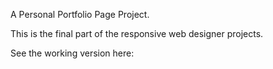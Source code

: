 A Personal Portfolio Page Project.

This is the final part of the responsive web designer projects.

See the working version here:
